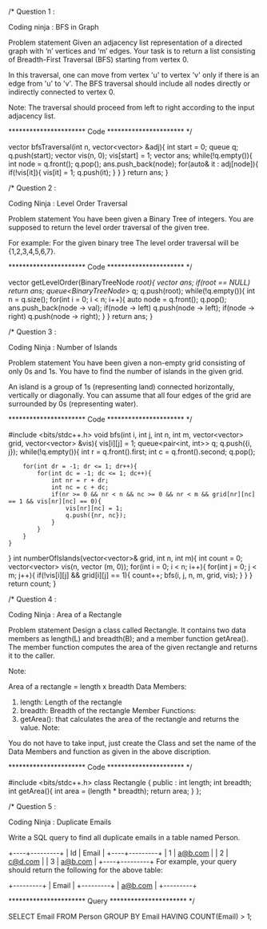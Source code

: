 /*
Question  1 : 

Coding ninja :  BFS in Graph

Problem statement
Given an adjacency list representation of a directed graph with ‘n’ vertices and ‘m’ edges. Your task is to return a list consisting of Breadth-First Traversal (BFS) starting from vertex 0.

In this traversal, one can move from vertex 'u' to vertex 'v' only if there is an edge from 'u' to 'v'. The BFS traversal should include all nodes directly or indirectly connected to vertex 0.

Note:
The traversal should proceed from left to right according to the input adjacency list.

********************** Code **********************
*/

vector<int> bfsTraversal(int n, vector<vector<int>> &adj){
    int start = 0;
    queue<int> q;
    q.push(start);
    vector<int> vis(n, 0);
    vis[start] = 1;
    vector<int> ans;
    while(!q.empty()){
        int node = q.front();
        q.pop();
        ans.push_back(node);
        for(auto& it : adj[node]){
            if(!vis[it]){
                vis[it] = 1;
                q.push(it);
            }
        }
    }
    return ans;
}



/*
Question 2 : 

Coding Ninja :  Level Order Traversal

Problem statement
You have been given a Binary Tree of integers. You are supposed to return the level order traversal of the given tree.

For example:
For the given binary tree
The level order traversal will be {1,2,3,4,5,6,7}.

********************** Code **********************
*/

vector<int> getLevelOrder(BinaryTreeNode<int> *root){
    vector<int> ans;
    if(root == NULL) return ans;
    queue<BinaryTreeNode<int>*> q;
    q.push(root);
    while(!q.empty()){
        int n = q.size();
        for(int i = 0; i < n; i++){
            auto node = q.front();
            q.pop();
            ans.push_back(node -> val);
            if(node -> left) q.push(node -> left);
            if(node -> right) q.push(node -> right);
        }
    }
    return ans;
}


/*
Question 3 : 

Coding Ninja : Number of Islands

Problem statement
You have been given a non-empty grid consisting of only 0s and 1s. You have to find the number of islands in the given grid.

An island is a group of 1s (representing land) connected horizontally, vertically or diagonally. You can assume that all four edges of the grid are surrounded by 0s (representing water).

********************** Code **********************
*/

#include <bits/stdc++.h> 
void bfs(int i, int j, int n, int m, vector<vector<int>> grid, vector<vector<int>> &vis){
    vis[i][j] = 1;
    queue<pair<int, int>> q;
    q.push({i, j});
    while(!q.empty()){
        int r = q.front().first;
        int c = q.front().second;
        q.pop();

        for(int dr = -1; dr <= 1; dr++){
            for(int dc = -1; dc <= 1; dc++){
                int nr = r + dr;
                int nc = c + dc;
                if(nr >= 0 && nr < n && nc >= 0 && nr < m && grid[nr][nc] == 1 && vis[nr][nc] == 0){
                    vis[nr][nc] = 1;
                    q.push({nr, nc});
                }
            }
        }
    }
}
int numberOfIslands(vector<vector<int>>& grid, int n, int m){
    int count = 0;
    vector<vector<int>> vis(n, vector<int> (m, 0));
    for(int i = 0; i < n; i++){
        for(int j = 0; j < m; j++){
            if(!vis[i][j] && grid[i][j] == 1){
                count++;
                bfs(i, j, n, m, grid, vis);
            }
        }
    }
    return count;
}





/*
Question 4 : 

Coding Ninja : Area of a Rectangle

Problem statement
Design a class called Rectangle. It contains two data members as length(L) and breadth(B); and a member function getArea(). The member function computes the area of the given rectangle and returns it to the caller.

Note:

Area of a rectangle = length x breadth
Data Members:
1. length: Length of the rectangle
2. breadth: Breadth of the rectangle 
Member Functions:
1. getArea(): that calculates the area of the rectangle and returns the value.
Note:

You do not have to take input, just create the Class and set the name of the Data Members and function as given in the above discription.

********************** Code **********************
*/

#include <bits/stdc++.h> 
class Rectangle {
    public : 
    int length;
    int breadth;
    int getArea(){
        int area = (length * breadth);
        return area;
    }
};



/*
Question 5 :

Coding Ninja : Duplicate Emails

Write a SQL query to find all duplicate emails in a table named Person.

+----+---------+
| Id | Email   |
+----+---------+
| 1  | a@b.com |
| 2  | c@d.com |
| 3  | a@b.com |
+----+---------+
For example, your query should return the following for the above table:

+---------+
| Email   |
+---------+
| a@b.com |
+---------+

********************** Query **********************
*/

SELECT Email FROM Person 
GROUP BY Email 
HAVING COUNT(Email) > 1;